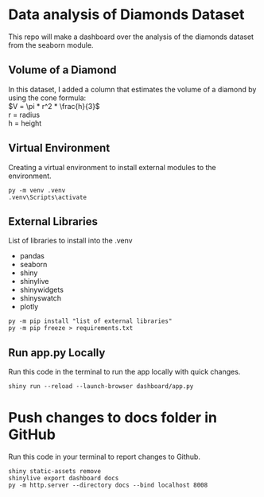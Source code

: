 # Data analysis of Diamonds Dataset
This repo will make a dashboard over the analysis of the diamonds dataset from the seaborn module.

## Volume of a Diamond
In this dataset, I added a column that estimates the volume of a diamond by using the cone formula:<br>
$`V = \pi * r^2 * \frac{h}{3}`$<br>
r = radius<br>
h = height<br>

## Virtual Environment
Creating a virtual environment to install external modules to the environment.
```shell
py -m venv .venv
.venv\Scripts\activate
```

## External Libraries
List of libraries to install into the .venv
-  pandas
-  seaborn
-  shiny
-  shinylive
-  shinywidgets
-  shinyswatch
-  plotly
```shell
py -m pip install "list of external libraries"
py -m pip freeze > requirements.txt
```

## Run app.py Locally
Run this code in the terminal to run the app locally with quick changes.
```shell
shiny run --reload --launch-browser dashboard/app.py
```

# Push changes to docs folder in GitHub
Run this code in your terminal to report changes to Github.
```shell
shiny static-assets remove
shinylive export dashboard docs
py -m http.server --directory docs --bind localhost 8008
```